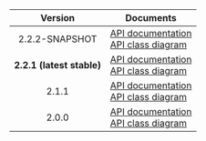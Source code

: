 | Version | Documents |
|:---:|---|
| 2.2.2-SNAPSHOT | [API documentation](2.2.2-SNAPSHOT)<br>[API class diagram](2.2.2-SNAPSHOT/api_class_diagram.svg) |
| **2.2.1 (latest stable)** | [API documentation](latest-stable)<br>[API class diagram](2.2.1/api_class_diagram.svg) |
| 2.1.1 | [API documentation](2.1.1)<br>[API class diagram](2.1.1/api_class_diagram.svg) |
| 2.0.0 | [API documentation](2.0.0)<br>[API class diagram](2.0.0/api_class_diagram.svg) |
